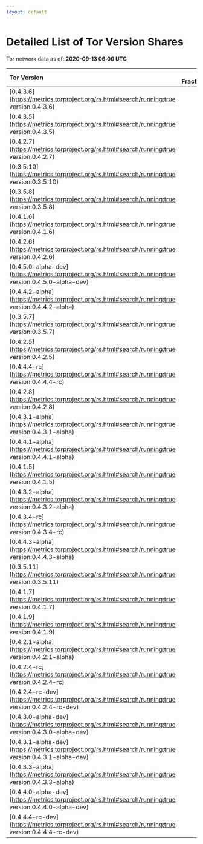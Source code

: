 ```yaml
---
layout: default
---
```



# Detailed List of Tor Version Shares

Tor network data as of: **2020-09-13 06:00 UTC**

| Tor Version                                                                                               |   CW Fraction(%) |   Exit(%) |   Guard(%) |   #Relays |
|:----------------------------------------------------------------------------------------------------------|-----------------:|----------:|-----------:|----------:|
| [0.4.3.6](https://metrics.torproject.org/rs.html#search/running:true version:0.4.3.6)                     |             51.7 |     80.37 |      40.92 |      2848 |
| [0.4.3.5](https://metrics.torproject.org/rs.html#search/running:true version:0.4.3.5)                     |             16.9 |      5.69 |      19.66 |      1341 |
| [0.4.2.7](https://metrics.torproject.org/rs.html#search/running:true version:0.4.2.7)                     |             10.9 |      8.6  |      11.62 |       852 |
| [0.3.5.10](https://metrics.torproject.org/rs.html#search/running:true version:0.3.5.10)                   |              7.6 |      1.86 |       9.77 |       754 |
| [0.3.5.8](https://metrics.torproject.org/rs.html#search/running:true version:0.3.5.8)                     |              3.7 |      0.53 |       5.49 |       245 |
| [0.4.1.6](https://metrics.torproject.org/rs.html#search/running:true version:0.4.1.6)                     |              1.5 |      0.22 |       2.34 |       136 |
| [0.4.2.6](https://metrics.torproject.org/rs.html#search/running:true version:0.4.2.6)                     |              1.3 |      0.57 |       1.69 |       122 |
| [0.4.5.0-alpha-dev](https://metrics.torproject.org/rs.html#search/running:true version:0.4.5.0-alpha-dev) |              1.2 |      0.7  |       1.81 |        33 |
| [0.4.4.2-alpha](https://metrics.torproject.org/rs.html#search/running:true version:0.4.4.2-alpha)         |              0.9 |      0.44 |       1.37 |        39 |
| [0.3.5.7](https://metrics.torproject.org/rs.html#search/running:true version:0.3.5.7)                     |              0.7 |      0    |       1.07 |        25 |
| [0.4.2.5](https://metrics.torproject.org/rs.html#search/running:true version:0.4.2.5)                     |              0.6 |      0.19 |       0.94 |        80 |
| [0.4.4.4-rc](https://metrics.torproject.org/rs.html#search/running:true version:0.4.4.4-rc)               |              0.5 |      0.66 |       0.43 |        49 |
| [0.4.2.8](https://metrics.torproject.org/rs.html#search/running:true version:0.4.2.8)                     |              0.4 |      0.01 |       0.74 |        12 |
| [0.4.3.1-alpha](https://metrics.torproject.org/rs.html#search/running:true version:0.4.3.1-alpha)         |              0.3 |      0    |       0.56 |         5 |
| [0.4.4.1-alpha](https://metrics.torproject.org/rs.html#search/running:true version:0.4.4.1-alpha)         |              0.2 |      0    |       0.46 |         7 |
| [0.4.1.5](https://metrics.torproject.org/rs.html#search/running:true version:0.4.1.5)                     |              0.1 |      0    |       0.13 |        20 |
| [0.4.3.2-alpha](https://metrics.torproject.org/rs.html#search/running:true version:0.4.3.2-alpha)         |              0.1 |      0    |       0.22 |         6 |
| [0.4.3.4-rc](https://metrics.torproject.org/rs.html#search/running:true version:0.4.3.4-rc)               |              0.1 |      0    |       0.2  |         5 |
| [0.4.4.3-alpha](https://metrics.torproject.org/rs.html#search/running:true version:0.4.4.3-alpha)         |              0.1 |      0    |       0.25 |         9 |
| [0.3.5.11](https://metrics.torproject.org/rs.html#search/running:true version:0.3.5.11)                   |              0   |      0    |       0    |         1 |
| [0.4.1.7](https://metrics.torproject.org/rs.html#search/running:true version:0.4.1.7)                     |              0   |      0.02 |       0.02 |         4 |
| [0.4.1.9](https://metrics.torproject.org/rs.html#search/running:true version:0.4.1.9)                     |              0   |      0.01 |       0.14 |         9 |
| [0.4.2.1-alpha](https://metrics.torproject.org/rs.html#search/running:true version:0.4.2.1-alpha)         |              0   |      0    |       0.01 |         1 |
| [0.4.2.4-rc](https://metrics.torproject.org/rs.html#search/running:true version:0.4.2.4-rc)               |              0   |      0.05 |       0.01 |         2 |
| [0.4.2.4-rc-dev](https://metrics.torproject.org/rs.html#search/running:true version:0.4.2.4-rc-dev)       |              0   |      0    |       0    |         1 |
| [0.4.3.0-alpha-dev](https://metrics.torproject.org/rs.html#search/running:true version:0.4.3.0-alpha-dev) |              0   |      0    |       0    |         2 |
| [0.4.3.1-alpha-dev](https://metrics.torproject.org/rs.html#search/running:true version:0.4.3.1-alpha-dev) |              0   |      0    |       0    |         1 |
| [0.4.3.3-alpha](https://metrics.torproject.org/rs.html#search/running:true version:0.4.3.3-alpha)         |              0   |      0    |       0    |         3 |
| [0.4.4.0-alpha-dev](https://metrics.torproject.org/rs.html#search/running:true version:0.4.4.0-alpha-dev) |              0   |      0    |       0.03 |         5 |
| [0.4.4.4-rc-dev](https://metrics.torproject.org/rs.html#search/running:true version:0.4.4.4-rc-dev)       |              0   |      0    |       0    |         1 |